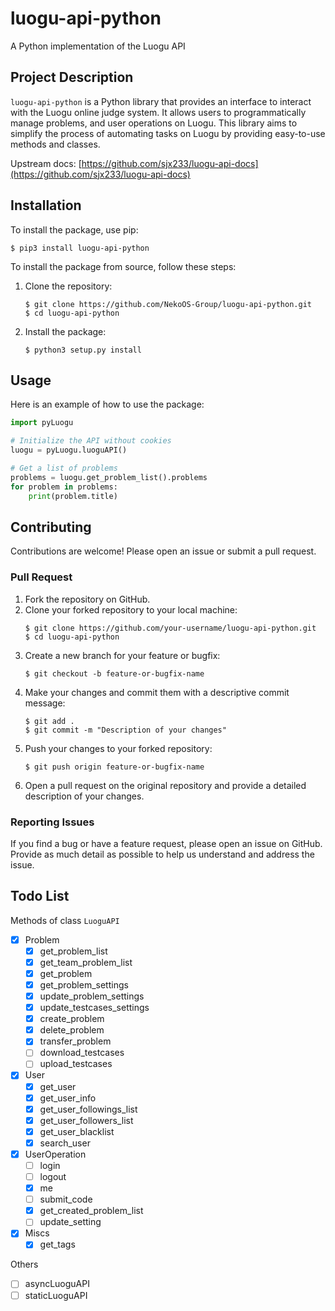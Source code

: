 # luogu-api-python
A Python implementation of the Luogu API

## Project Description

`luogu-api-python` is a Python library that provides an interface to interact with the Luogu online judge system. It allows users to programmatically manage problems, and user operations on Luogu. This library aims to simplify the process of automating tasks on Luogu by providing easy-to-use methods and classes.

Upstream docs: [https://github.com/sjx233/luogu-api-docs](https://github.com/sjx233/luogu-api-docs)

## Installation

To install the package, use pip:

```commandline
$ pip3 install luogu-api-python
```

To install the package from source, follow these steps:

1. Clone the repository:
    ```commandline
    $ git clone https://github.com/NekoOS-Group/luogu-api-python.git
    $ cd luogu-api-python
    ```

2. Install the package:
    ```commandline
    $ python3 setup.py install
    ```

## Usage

Here is an example of how to use the package:

```python
import pyLuogu

# Initialize the API without cookies
luogu = pyLuogu.luoguAPI()

# Get a list of problems
problems = luogu.get_problem_list().problems
for problem in problems:
    print(problem.title)
```

## Contributing

Contributions are welcome! Please open an issue or submit a pull request.

### Pull Request

1. Fork the repository on GitHub.
2. Clone your forked repository to your local machine:
    ```commandline
    $ git clone https://github.com/your-username/luogu-api-python.git
    $ cd luogu-api-python
    ```
3. Create a new branch for your feature or bugfix:
    ```commandline
    $ git checkout -b feature-or-bugfix-name
    ```
4. Make your changes and commit them with a descriptive commit message:
    ```commandline
    $ git add .
    $ git commit -m "Description of your changes"
    ```
5. Push your changes to your forked repository:
    ```commandline
    $ git push origin feature-or-bugfix-name
    ```
6. Open a pull request on the original repository and provide a detailed description of your changes.

### Reporting Issues

If you find a bug or have a feature request, please open an issue on GitHub. Provide as much detail as possible to help us understand and address the issue.

## Todo List

Methods of class `LuoguAPI`

 - [x] Problem
   - [x] get_problem_list
   - [x] get_team_problem_list 
   - [x] get_problem
   - [x] get_problem_settings
   - [x] update_problem_settings
   - [x] update_testcases_settings
   - [x] create_problem
   - [x] delete_problem
   - [x] transfer_problem
   - [ ] download_testcases
   - [ ] upload_testcases
 - [x] User
   - [x] get_user
   - [x] get_user_info
   - [x] get_user_followings_list
   - [x] get_user_followers_list
   - [x] get_user_blacklist
   - [x] search_user
 - [x] UserOperation
   - [ ] login
   - [ ] logout
   - [x] me
   - [ ] submit_code
   - [x] get_created_problem_list
   - [ ] update_setting
 - [x] Miscs
   - [x] get_tags

Others

 - [ ] asyncLuoguAPI
 - [ ] staticLuoguAPI
